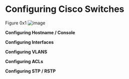 # Configuring Cisco Switches 
Figure 0x1
![image](https://user-images.githubusercontent.com/83109592/138515205-993367ee-0e86-4016-ab63-2a9dbc47b780.png)

**Configuring Hostname / Console** 

**Configuring Interfaces**

**Configuring VLANS** 

**Configuring ACLs**

**Configuring STP / RSTP** 

